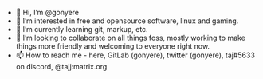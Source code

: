 - 👋 Hi, I’m @gonyere
- 👀 I’m interested in free and opensource software, linux and gaming.
- 🌱 I’m currently learning git, markup, etc.
- 💞️ I’m looking to collaborate on all things foss, mostly working to make things more friendly and welcoming to everyone right now.
- 📫 How to reach me - here, GitLab (gonyere), twitter (gonyere), taj#5633 on discord, @tajj:matrix.org

<!---
gonyere/gonyere is a ✨ special ✨ repository because its `README.md` (this file) appears on your GitHub profile.
You can click the Preview link to take a look at your changes.
--->
